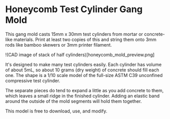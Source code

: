 # Honeycomb Test Cylinder Gang Mold

This gang mold casts 15mm x 30mm test cylinders from mortar or concrete-like materials. Print at least two copies of this and string them onto 3mm rods like bamboo skewers or 3mm printer filament.

!(CAD image of stack of half cylinders)[honeycomb_mold_preview.png]

It's designed to make many test cylinders easily.  Each cylinder has volume of about 5mL, so about 10 grams (dry weight) of concrete should fill each one.  The shape is a 1/10 scale model of the full-size ASTM C39 unconfined compressive test cylinder. 

The separate pieces do tend to expand a little as you add concrete to them, which leaves a small ridge in the finished cylinder.  Adding an elastic band around the outside of the mold segments will hold them together.

This model is free to download, use, and modify.

